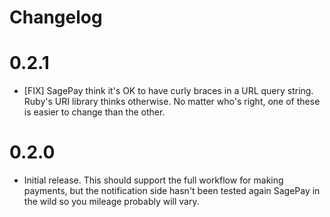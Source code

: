 # Changelog

# 0.2.1

* [FIX] SagePay think it's OK to have curly braces in a URL query string.
  Ruby's URI library thinks otherwise. No matter who's right, one of these is
  easier to change than the other.

# 0.2.0

* Initial release. This should support the full workflow for making payments,
  but the notification side hasn't been tested again SagePay in the wild so
  you mileage probably will vary.
